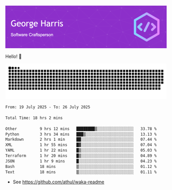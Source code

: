 ![img](./assets/github-header.png)

Hello! :wave:

<div align="center">
  <img  src="https://raw.githubusercontent.com/1999AZZAR/1999AZZAR/readme/resources/grid-snake.svg" alt="snake" />
</div>

<!--START_SECTION:waka-->

```txt
From: 19 July 2025 - To: 26 July 2025

Total Time: 18 hrs 2 mins

Other          9 hrs 12 mins   ████████▒░░░░░░░░░░░░░░░░   33.78 %
Python         3 hrs 34 mins   ███▒░░░░░░░░░░░░░░░░░░░░░   13.13 %
Markdown       2 hrs 1 min     ██░░░░░░░░░░░░░░░░░░░░░░░   07.44 %
XML            1 hr 55 mins    █▓░░░░░░░░░░░░░░░░░░░░░░░   07.04 %
YAML           1 hr 22 mins    █▒░░░░░░░░░░░░░░░░░░░░░░░   05.03 %
Terraform      1 hr 20 mins    █▒░░░░░░░░░░░░░░░░░░░░░░░   04.89 %
JSON           1 hr 9 mins     █░░░░░░░░░░░░░░░░░░░░░░░░   04.23 %
Bash           18 mins         ▒░░░░░░░░░░░░░░░░░░░░░░░░   01.12 %
Text           18 mins         ▒░░░░░░░░░░░░░░░░░░░░░░░░   01.11 %
```

<!--END_SECTION:waka-->

- See <https://github.com/athul/waka-readme>
